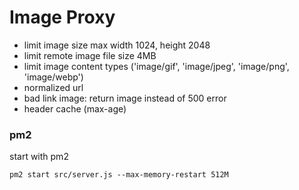 # Image Proxy

- limit image size max width 1024, height 2048
- limit remote image file size 4MB
- limit image content types ('image/gif', 'image/jpeg', 'image/png', 'image/webp')
- normalized url
- bad link image: return image instead of 500 error
- header cache (max-age)


### pm2
start with pm2

```
pm2 start src/server.js --max-memory-restart 512M
```

